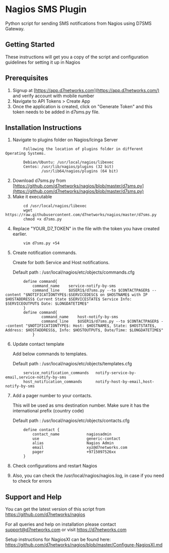 # Nagios SMS Plugin

Python script for sending SMS notifications from Nagios using D7SMS Gateway.

## Getting Started
These instructions will get you a copy of the script and configuration guidelines for setting it up in Nagios

## Prerequisites

1. Signup at [https://app.d7networks.com](https://app.d7networks.com/) and  verify account with mobile number
2. Navigate to API Tokens > Create App
3. Once the application is created, click on "Generate Token" and this token needs to be added in d7sms.py file. 

## Installation Instructions
1. Navigate to plugins folder on Nagios/Icinga Server
```
        Following the location of plugins folder in different Operating Systems. 

        Debian/Ubuntu: /usr/local/nagios/libexec
        Centos: /usr/lib/nagios/plugins (32 bit)
                /usr/lib64/nagios/plugins (64 bit)
```
2. Download d7sms.py from [https://github.com/d7networks/nagios/blob/master/d7sms.py](https://github.com/d7networks/nagios/blob/master/d7sms.py)
3. Make it executable
```
        cd /usr/local/nagios/libexec
        wget https://raw.githubusercontent.com/d7networks/nagios/master/d7sms.py
        chmod +x d7sms.py
```
4. Replace "YOUR_D7_TOKEN" in the file with the token you have created earlier. 
```
        vim d7sms.py +54
```

5. Create notification commands.
    
    Create for both Service and Host notifications. 

    Default path : /usr/local/nagios/etc/objects/commands.cfg
```
        define command{
            command_name    service-notify-by-sms
            command_line    $USER1$/d7sms.py --to $CONTACTPAGER$ --content "$NOTIFICATIONTYPE$:$SERVICEDESC$ on $HOSTNAME$ with IP $HOSTADDRESS$ Current State $SERVICESTATE$ Service Info: $SERVICEOUTPUT$ Date: $LONGDATETIME$"
        }
        define command{
                command_name    host-notify-by-sms
                command_line    $USER1$/d7sms.py --to $CONTACTPAGER$ --content "$NOTIFICATIONTYPE$: Host: $HOSTNAME$, State: $HOSTSTATE$, Address: $HOSTADDRESS$, Info: $HOSTOUTPUT$, Date/Time: $LONGDATETIME$"
            }
```


6. Update contact template 

    Add below commands to templates. 
    
    Default path : /usr/local/nagios/etc/objects/templates.cfg
```
        service_notification_commands   notify-service-by-email,service-notify-by-sms
        host_notification_commands      notify-host-by-email,host-notify-by-sms
```

7. Add a pager number to your contacts. 
        
    This will be used as sms destination number. Make sure it has the international prefix (country code)
    
    Default path : /usr/local/nagios/etc/objects/contacts.cfg

```
        define contact {
            contact_name            nagiosadmin
            use                     generic-contact
            alias                   Nagios Admin
            email                   xyz@d7networks.com
            pager                   +9715097526xx
        }
```

8. Check configurations and restart Nagios

9. Also, you can check the /usr/local/nagios/nagios.log, in case if you need to check for errors

## Support and Help

You can get the latest version of this script from https://github.com/d7networks/nagios 

For all queries and help on installation please contact support@d7networks.com or visit https://d7networks.com

Setup instructions for NagiosXI can be found here: https://github.com/d7networks/nagios/blob/master/Configure-NagiosXI.md
